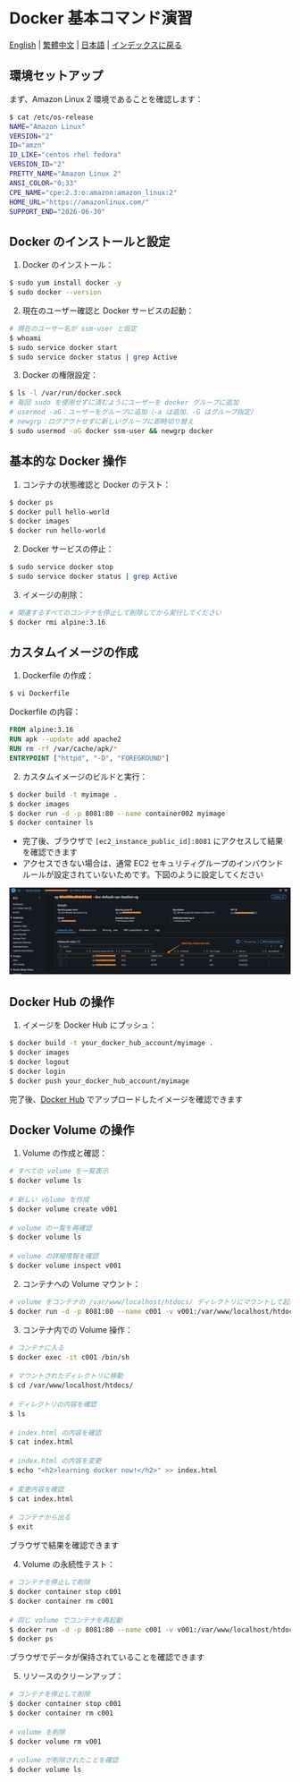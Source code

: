 # Docker 基本コマンド演習

[English](../en/03_basic_docker_cmds.md) | [繁體中文](../zh-tw/03_basic_docker_cmds.md) | [日本語](../ja/03_basic_docker_cmds.md) | [インデックスに戻る](../README.md)

## 環境セットアップ
まず、Amazon Linux 2 環境であることを確認します：
```bash
$ cat /etc/os-release
NAME="Amazon Linux"
VERSION="2"
ID="amzn"
ID_LIKE="centos rhel fedora"
VERSION_ID="2"
PRETTY_NAME="Amazon Linux 2"
ANSI_COLOR="0;33"
CPE_NAME="cpe:2.3:o:amazon:amazon_linux:2"
HOME_URL="https://amazonlinux.com/"
SUPPORT_END="2026-06-30"
```

## Docker のインストールと設定
1. Docker のインストール：
```bash
$ sudo yum install docker -y
$ sudo docker --version
```

2. 現在のユーザー確認と Docker サービスの起動：
```bash
# 現在のユーザー名が ssm-user と仮定
$ whoami
$ sudo service docker start
$ sudo service docker status | grep Active
```

3. Docker の権限設定：
```bash
$ ls -l /var/run/docker.sock
# 毎回 sudo を使用せずに済むようにユーザーを docker グループに追加
# usermod -aG：ユーザーをグループに追加（-a は追加、-G はグループ指定）
# newgrp：ログアウトせずに新しいグループに即時切り替え
$ sudo usermod -aG docker ssm-user && newgrp docker
```

## 基本的な Docker 操作
1. コンテナの状態確認と Docker のテスト：
```bash
$ docker ps
$ docker pull hello-world
$ docker images
$ docker run hello-world
```

2. Docker サービスの停止：
```bash
$ sudo service docker stop
$ sudo service docker status | grep Active
```

3. イメージの削除：
```bash
# 関連するすべてのコンテナを停止して削除してから実行してください
$ docker rmi alpine:3.16 
```

## カスタムイメージの作成
1. Dockerfile の作成：
```bash
$ vi Dockerfile
```

Dockerfile の内容：
```dockerfile
FROM alpine:3.16
RUN apk --update add apache2
RUN rm -rf /var/cache/apk/*
ENTRYPOINT ["httpd", "-D", "FOREGROUND"]
```

2. カスタムイメージのビルドと実行：
```bash
$ docker build -t myimage .
$ docker images 
$ docker run -d -p 8081:80 --name container002 myimage 
$ docker container ls 
```
- 完了後、ブラウザで `[ec2_instance_public_id]:8081` にアクセスして結果を確認できます
- アクセスできない場合は、通常 EC2 セキュリティグループのインバウンドルールが設定されていないためです。下図のように設定してください
<img src="../images/03_sg_settings.jpg" width="600" />

## Docker Hub の操作
1. イメージを Docker Hub にプッシュ：
```bash
$ docker build -t your_docker_hub_account/myimage .
$ docker images
$ docker logout
$ docker login
$ docker push your_docker_hub_account/myimage
```

完了後、[Docker Hub](https://hub.docker.com/) でアップロードしたイメージを確認できます 

## Docker Volume の操作
1. Volume の作成と確認：
```bash
# すべての volume を一覧表示
$ docker volume ls

# 新しい volume を作成
$ docker volume create v001

# volume の一覧を再確認
$ docker volume ls

# volume の詳細情報を確認
$ docker volume inspect v001
```

2. コンテナへの Volume マウント：
```bash
# volume をコンテナの /var/www/localhost/htdocs/ ディレクトリにマウントして起動
$ docker run -d -p 8081:80 --name c001 -v v001:/var/www/localhost/htdocs/ myimage 
```

3. コンテナ内での Volume 操作：
```bash
# コンテナに入る
$ docker exec -it c001 /bin/sh

# マウントされたディレクトリに移動
$ cd /var/www/localhost/htdocs/

# ディレクトリの内容を確認
$ ls

# index.html の内容を確認
$ cat index.html

# index.html の内容を変更
$ echo "<h2>learning docker now!</h2>" >> index.html

# 変更内容を確認
$ cat index.html

# コンテナから出る
$ exit
```
ブラウザで結果を確認できます

4. Volume の永続性テスト：
```bash
# コンテナを停止して削除
$ docker container stop c001
$ docker container rm c001

# 同じ volume でコンテナを再起動
$ docker run -d -p 8081:80 --name c001 -v v001:/var/www/localhost/htdocs/ myimage 
$ docker ps
```
ブラウザでデータが保持されていることを確認できます

5. リソースのクリーンアップ：
```bash
# コンテナを停止して削除
$ docker container stop c001
$ docker container rm c001

# volume を削除
$ docker volume rm v001

# volume が削除されたことを確認
$ docker volume ls
``` 